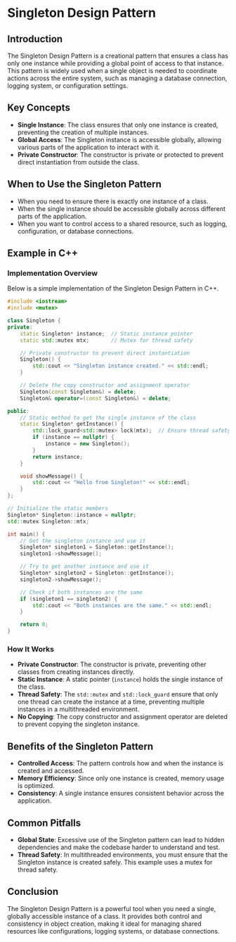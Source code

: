 # Singleton Design Pattern

## Introduction

The Singleton Design Pattern is a creational pattern that ensures a class has only one instance while providing a global point of access to that instance. This pattern is widely used when a single object is needed to coordinate actions across the entire system, such as managing a database connection, logging system, or configuration settings.

## Key Concepts

- **Single Instance**: The class ensures that only one instance is created, preventing the creation of multiple instances.
- **Global Access**: The Singleton instance is accessible globally, allowing various parts of the application to interact with it.
- **Private Constructor**: The constructor is private or protected to prevent direct instantiation from outside the class.

## When to Use the Singleton Pattern

- When you need to ensure there is exactly one instance of a class.
- When the single instance should be accessible globally across different parts of the application.
- When you want to control access to a shared resource, such as logging, configuration, or database connections.

## Example in C++

### Implementation Overview

Below is a simple implementation of the Singleton Design Pattern in C++.

```cpp
#include <iostream>
#include <mutex>

class Singleton {
private:
    static Singleton* instance;  // Static instance pointer
    static std::mutex mtx;       // Mutex for thread safety

    // Private constructor to prevent direct instantiation
    Singleton() {
        std::cout << "Singleton instance created." << std::endl;
    }

    // Delete the copy constructor and assignment operator
    Singleton(const Singleton&) = delete;
    Singleton& operator=(const Singleton&) = delete;

public:
    // Static method to get the single instance of the class
    static Singleton* getInstance() {
        std::lock_guard<std::mutex> lock(mtx);  // Ensure thread safety
        if (instance == nullptr) {
            instance = new Singleton();
        }
        return instance;
    }

    void showMessage() {
        std::cout << "Hello from Singleton!" << std::endl;
    }
};

// Initialize the static members
Singleton* Singleton::instance = nullptr;
std::mutex Singleton::mtx;

int main() {
    // Get the singleton instance and use it
    Singleton* singleton1 = Singleton::getInstance();
    singleton1->showMessage();

    // Try to get another instance and use it
    Singleton* singleton2 = Singleton::getInstance();
    singleton2->showMessage();

    // Check if both instances are the same
    if (singleton1 == singleton2) {
        std::cout << "Both instances are the same." << std::endl;
    }

    return 0;
}
```

### How It Works

- **Private Constructor**: The constructor is private, preventing other classes from creating instances directly.
- **Static Instance**: A static pointer (`instance`) holds the single instance of the class.
- **Thread Safety**: The `std::mutex` and `std::lock_guard` ensure that only one thread can create the instance at a time, preventing multiple instances in a multithreaded environment.
- **No Copying**: The copy constructor and assignment operator are deleted to prevent copying the singleton instance.

## Benefits of the Singleton Pattern

- **Controlled Access**: The pattern controls how and when the instance is created and accessed.
- **Memory Efficiency**: Since only one instance is created, memory usage is optimized.
- **Consistency**: A single instance ensures consistent behavior across the application.

## Common Pitfalls

- **Global State**: Excessive use of the Singleton pattern can lead to hidden dependencies and make the codebase harder to understand and test.
- **Thread Safety**: In multithreaded environments, you must ensure that the Singleton instance is created safely. This example uses a mutex for thread safety.

## Conclusion

The Singleton Design Pattern is a powerful tool when you need a single, globally accessible instance of a class. It provides both control and consistency in object creation, making it ideal for managing shared resources like configurations, logging systems, or database connections.
